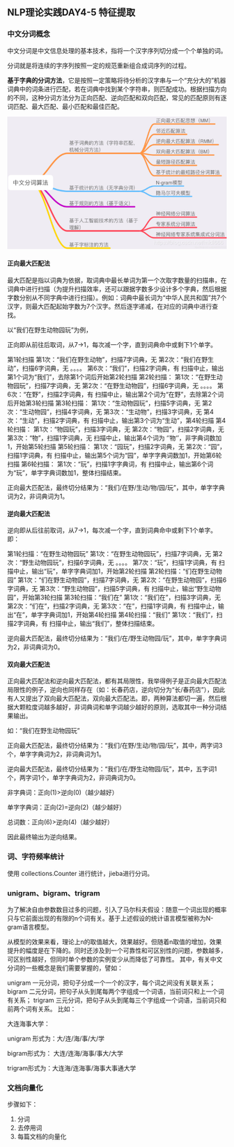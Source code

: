 ## NLP理论实践DAY4-5 特征提取

### 中文分词概念

中文分词是中文信息处理的基本技术，指将一个汉字序列切分成一个个单独的词。

分词就是将连续的字序列按照一定的规范重新组合成词序列的过程。

**基于字典的分词方法**，它是按照一定策略将待分析的汉字串与一个“充分大的”机器词典中的词条进行匹配，若在词典中找到某个字符串，则匹配成功。根据扫描方向的不同，这种分词方法分为正向匹配、逆向匹配和双向匹配，常见的匹配原则有逐词匹配、最大匹配、最小匹配和最佳匹配。

![img](../../notes/nlp/images/5.png)

#### 正向最大匹配法

最大匹配是指以词典为依据，取词典中最长单词为第一个次取字数量的扫描串，在词典中进行扫描（为提升扫描效率，还可以跟据字数多少设计多个字典，然后根据字数分别从不同字典中进行扫描）。例如：词典中最长词为“中华人民共和国”共7个汉字，则最大匹配起始字数为7个汉字。然后逐字递减，在对应的词典中进行查找。

以“我们在野生动物园玩”为例，

正向即从前往后取词，从7->1，每次减一个字，直到词典命中或剩下1个单字。

第1轮扫描
第1次：“我们在野生动物”，扫描7字词典，无
第2次：“我们在野生动”，扫描6字词典，无
。。。。
第6次：“我们”，扫描2字词典，有
扫描中止，输出第1个词为“我们”，去除第1个词后开始第2轮扫描
第2轮扫描：
第1次：“在野生动物园玩”，扫描7字词典，无
第2次：“在野生动物园”，扫描6字词典，无
。。。。
第6次：“在野”，扫描2字词典，有
扫描中止，输出第2个词为“在野”，去除第2个词后开始第3轮扫描
第3轮扫描：
第1次：“生动物园玩”，扫描5字词典，无
第2次：“生动物园”，扫描4字词典，无
第3次：“生动物”，扫描3字词典，无
第4次：“生动”，扫描2字词典，有
扫描中止，输出第3个词为“生动”，第4轮扫描
第4轮扫描：
第1次：“物园玩”，扫描3字词典，无
第2次：“物园”，扫描2字词典，无
第3次：“物”，扫描1字词典，无
扫描中止，输出第4个词为 ‘’物‘’，非字典词数加1，开始第5轮扫描
第5轮扫描：
第1次：“园玩”，扫描2字词典，无
第2次：“园”，扫描1字词典，有
扫描中止，输出第5个词为“园”，单字字典词数加1，开始第6轮扫描
第6轮扫描：
第1次：“玩”，扫描1字字典词，有
扫描中止，输出第6个词为“玩”，单字字典词数加1，整体扫描结束。

正向最大匹配法，最终切分结果为：“我们/在野/生动/物/园/玩”，其中，单字字典词为2，非词典词为1。

#### 逆向最大匹配法

逆向即从后往前取词，从7->1，每次减一个字，直到词典命中或剩下1个单字。即：

第1轮扫描：“在野生动物园玩”
第1次：“在野生动物园玩”，扫描7字词典，无
第2次：“野生动物园玩”，扫描6字词典，无
。。。。
第7次：“玩”，扫描1字词典，有
扫描中止，输出“玩”，单字字典词加1，开始第2轮扫描
第2轮扫描：“们在野生动物园”
第1次：“们在野生动物园”，扫描7字词典，无
第2次：“在野生动物园”，扫描6字词典，无
第3次：“野生动物园”，扫描5字词典，有
扫描中止，输出“野生动物园”，开始第3轮扫描
第3轮扫描：“我们在”
第1次：“我们在”，扫描3字词典，无
第2次：“们在”，扫描2字词典，无
第3次：“在”，扫描1字词典，有
扫描中止，输出“在”，单字字典词加1，开始第4轮扫描
第4轮扫描：“我们”
第1次：“我们”，扫描2字词典，有
扫描中止，输出“我们”，整体扫描结束。

逆向最大匹配法，最终切分结果为：“我们/在/野生动物园/玩”，其中，单字字典词为2，非词典词为0。

#### 双向最大匹配法

正向最大匹配法和逆向最大匹配法，都有其局限性，我举得例子是正向最大匹配法局限性的例子，逆向也同样存在（如：长春药店，逆向切分为“长/春药店”），因此有人又提出了双向最大匹配法，双向最大匹配法。即，两种算法都切一遍，然后根据大颗粒度词越多越好，非词典词和单字词越少越好的原则，选取其中一种分词结果输出。

如：“我们在野生动物园玩”

正向最大匹配法，最终切分结果为：“我们/在野/生动/物/园/玩”，其中，两字词3个，单字字典词为2，非词典词为1。

逆向最大匹配法，最终切分结果为：“我们/在/野生动物园/玩”，其中，五字词1个，两字词1个，单字字典词为2，非词典词为0。

非字典词：正向(1)>逆向(0)（越少越好）

单字字典词：正向(2)=逆向(2)（越少越好）

总词数：正向(6)>逆向(4)（越少越好）

因此最终输出为逆向结果。

### 词、字符频率统计

使用 collections.Counter 进行统计，jieba进行分词。

### unigram、bigram、trigram

为了解决自由参数数目过多的问题，引入了马尔科夫假设：随意一个词出现的概率只与它前面出现的有限的n个词有关。基于上述假设的统计语言模型被称为N-gram语言模型。

从模型的效果来看，理论上n的取值越大，效果越好。但随着n取值的增加，效果提升的幅度是在下降的。同时还涉及到一个可靠性和可区别性的问题，参数越多，可区别性越好，但同时单个参数的实例变少从而降低了可靠性。
其中，有关中文分词的一些概念是我们需要掌握的，譬如：

unigram 一元分词，把句子分成一个一个的汉字，每个词之间没有关联关系；
bigram 二元分词，把句子从头到尾每两个字组成一个词语，当前词只和上一个词有关系；
trigram 三元分词，把句子从头到尾每三个字组成一个词语，当前词只和前两个词有关系。
比如：

大连海事大学：

unigram 形式为：大/连/海/事/大/学

bigram形式为： 大连/连海/海事/事大/大学

trigram形式为：大连海/连海事/海事大事通大学

### 文档向量化

步骤如下：

1. 分词
2. 去停用词
3. 每篇文档的向量化

